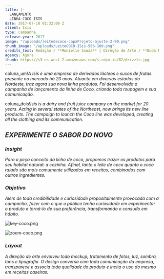 ```yaml
---
title: |-
  LANÇAMENTO
  LINHA COCO ISIS
date: 2017-07-10 01:32:00 Z
client: Isis
type: Campanha
release-year: 2017
image: "/uploads/leitedecoco-capaProjeto-ajuste-2-90.png"
thumb_image: "/uploads/LeiteCOCO-ISis-556-100.png"
credits_text: Redação / **Monielle Souza** | Direção de Arte / **Duda Nev**
agency: Ágora
thumb: https://s3-us-west-2.amazonaws.com/s.cdpn.io/82/drizzle.jpg
---
```


coluna_um!*A Isis é uma empresa de derivados lácteos e sucos de frutas presente no mercado há 20 anos. Atuante em diversos estados do Nordeste, traz agora sua nova linha produtos. Foi desenvolvida a campanha de lançamento da linha de Coco, criando toda roupagem e sua comunicação.*

coluna_dois!*Isis is a dairy and fruit juice company on the market for 20 years. Acting in several states of the Northeast, now brings its new line products. The campaign to launch the Coco line was developed, creating all the clothing and its communication.*

## *EXPERIMENTE O SABOR DO NOVO*

<div class="row margin-mobile">
<div class="col-sm-6" markdown="1">

### ***Insight***

*Para a peça conceito da linha de coco, propomos trazer os produtos para seu habitat natural: a cozinha. Afinal, tanto o leite de coco quanto o coco ralado são mais comumente utilizados em receitas, combinados com outros ingredientes.*

</div>

<div class="col-sm-6" markdown="1">

### ***Objetivo***

*Além de toda credibilidade e curiosidade propositalmente provocada com a campanha, fazer com o que o público tenha curiosidade em experimentar o produto e torná-lo de sua preferência, transformando o consudo em hábito.*

</div>
</div>

![key-coco.png](/uploads/key-coco.png)


![zoom-coco.png](/uploads/zoom-coco.png)

<div class="row margin-mobile">
<div class="col-sm-6" markdown="1">

### ***Layout***

*A direção de arte envolveu todo mockup, tratamento de fotos, luz, sombra, tons e tipografia. O design conversa com toda comunicação da empresa, transparece e associa toda qualidade do produto e incita o uso do mesmo em receitas caseiras.*

</div>
</div>



